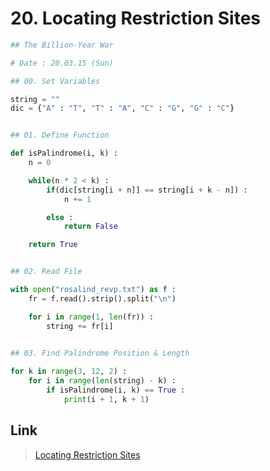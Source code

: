 # 20. Locating Restriction Sites
```python
## The Billion-Year War

# Date : 20.03.15 (Sun)

## 00. Set Variables

string = ""
dic = {"A" : "T", "T" : "A", "C" : "G", "G" : "C"}


## 01. Define Function

def isPalindrome(i, k) :
	n = 0

	while(n * 2 < k) :
		if(dic[string[i + n]] == string[i + k - n]) :
			n += 1

		else :
			return False

	return True


## 02. Read File

with open("rosalind_revp.txt") as f :
	fr = f.read().strip().split("\n")

	for i in range(1, len(fr)) :
		string += fr[i]
				

## 03. Find Palindrome Position & Length

for k in range(3, 12, 2) :
	for i in range(len(string) - k) :
		if isPalindrome(i, k) == True :
			print(i + 1, k + 1)
```
## Link
> [Locating Restriction Sites](http://rosalind.info/problems/revp/)
